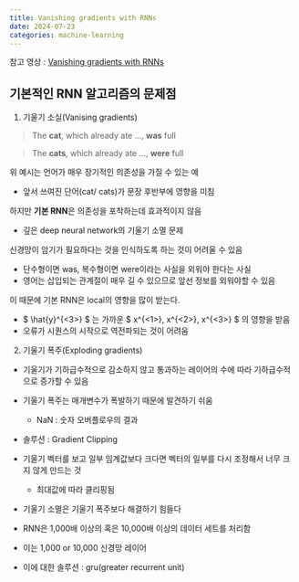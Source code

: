 ```yaml
---
title: Vanishing gradients with RNNs
date: 2024-07-23
categories: machine-learning
---
```


참고 영상 : [Vanishing gradients with RNNs](https://www.coursera.org/learn/nlp-sequence-models/lecture/PKMRR/vanishing-gradients-with-rnns)

## 기본적인 RNN 알고리즘의 문제점

1. 기울기 소실(Vanising gradients)

> The **cat**, which already ate ..., **was** full

> The **cats**, which already ate ..., **were** full

위 예시는 언어가 매우 <span class="blindfold" data-hint="언어의 특성">장기적인 의존성</span>을 가질 수 있는 예

- 앞서 쓰여진 단어(cat/ cats)가 문장 후반부에 영향을 미침

하지만 **기본 RNN**은 <span class="blindfold" data-hint="기본 RNN의 한계">의존성</span>을 포착하는데 효과적이지 않음

- 깊은 deep neural network의 <span class="blindfold" data-hint="결과">기울기 소멸</span> 문제

신경망이 <span class="blindfold">암기</span>가 필요하다는 것을 인식하도록 하는 것이 어려울 수 있음

- 단수형이면 was, 복수형이면 were이라는 사실을 외워야 한다는 사실
- 영어는 삽입되는 관계절이 매우 길 수 있으므로 앞선 정보를 외워야할 수 있음

이 때문에 기본 RNN은 <span class="blindfold">local</span>의 영향을 많이 받는다.

- $ \hat{y}^{<3>} $ 는 가까운 $ x^{<1>}, x^{<2>}, x^{<3>} $ 의 영향을 받음
- 오류가 시퀀스의 시작으로 <span class="blindfold">역전파</span>되는 것이 어려움

2. 기울기 폭주(Exploding gradients)

- 기울기가 기하급수적으로 감소하지 않고 <span class="blindfold">통과하는 레이어의 수</span>에 따라 기하급수적으로 증가할 수 있음
- 기울기 폭주는 매개변수가 폭발하기 때문에 <span class="blindfold">발견하기 쉬움</span>
  - <span class="blindfold">NaN</span> : 숫자 오버플로우의 결과
- 솔루션 : <span class="blindfold">Gradient Clipping</span>
- 기울기 벡터를 보고 일부 임계값보다 크다면 벡터의 일부를 다시 조정해서 너무 크지 않게 만드는 것
  - <span class="blindfold">최대값</span>에 따라 클리핑됨
- 기울기 <span class="blindfold">소멸</span>은 기울기 <span class="blindfold">폭주</span>보다 해결하기 힘들다
- RNN은 1,000배 이상의 혹은 10,000배 이상의 데이터 세트를 처리함
- 이는 1,000 or 10,000 신경망 레이어

- 이에 대한 솔루션 : <span class="blindfold">gru(greater recurrent unit)</span>
